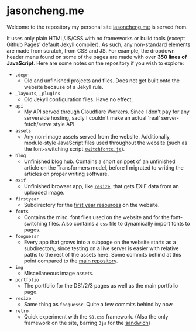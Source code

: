 # jasoncheng.me

Welcome to the repository my personal site [jasoncheng.me](https://jasoncheng.me) is served from.

It uses only plain HTML/JS/CSS with no frameworks or build tools (except Github Pages' default Jekyll compiler). As such, any non-standard elements are made from scratch, from CSS and JS. For example, the dropdown header menu found on some of the pages are made with over 
**350 lines of JavaScript**. Here are some notes on the repository if you wish to explore:

- `.depr`
  - Old and unfinished projects and files. Does not get built onto the website because of a Jekyll rule.
- `_layouts`, `_plugins`
  - Old Jekyll configuration files. Have no effect.
- `api`
  - My API served through Cloudflare Workers. Since I don't pay for any serverside hosting, sadly I couldn't make an actual 'real' server-fetch/serve style API.
- `assets`
  - Any non-image assets served from the website. Additionally, module-style JavaScript files used throughout the website (such as the font-switching script [`switchfonts.js`](https://github.com/71cj34/71cj34.github.io/blob/7cef1c6b520e2c905e42dee3366dd2e2ab295ecc/assets/switchfonts.js)).
- `blog`
  - Unfinished blog hub. Contains a short snippet of an unfinished article on the Transformers model, before I migrated to writing the articles on proper writing software.
- `exif`
  - Unfinished browser app, like [`resize`](https://resize.jasoncheng.me), that gets EXIF data from an uploaded image.
- `firstyear`
  - Subdirectory for the [first year resources](https://jasoncheng.me/firstyear) on the website.
- `fonts`
  - Contains the misc. font files used on the website and for the font-switching files. Also contains a `css` file to dynamically import fonts to pages.
- `fooguessr`
  - Every app that grows into a subpage on the website starts as a subdirectory, since testing on a live server is easier with relative paths to the rest of the assets here. Some commits behind at this point compared to the [main repository](https://github.com/71cj34/fooguessr).
- `img`
  - Miscellaneous image assets.
- `portfolio`
  - The portfolio for the DS1/2/3 pages as well as the main portfolio page.
- `resize`
  - Same thing as `fooguessr`. Quite a few commits behind by now.
- `retro`
  - Quick experiment with the `98.css` framework. (Also the only framework on the site, barring `3js` for the [sandwich](https://https://sandwich.jasoncheng.me/))
 
